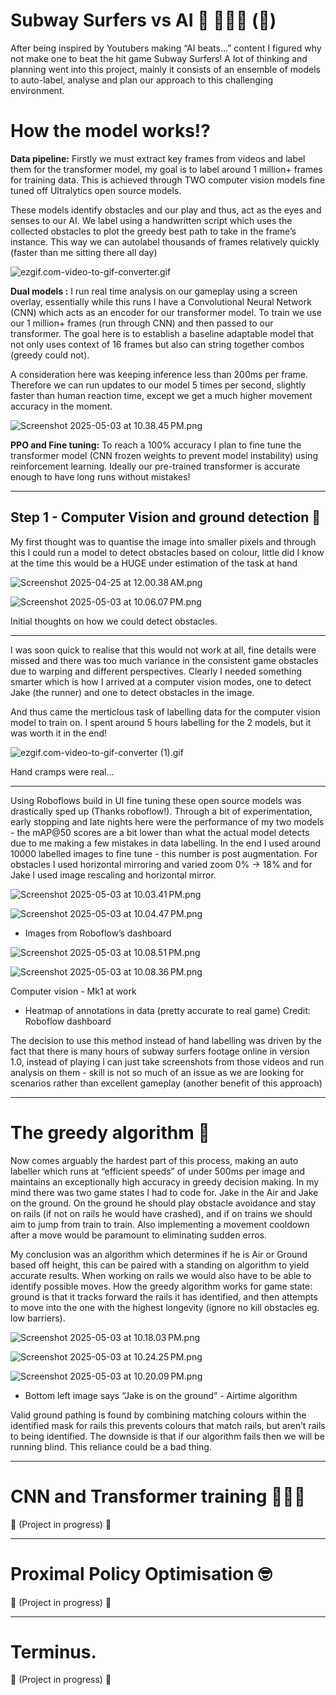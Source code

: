 # Subway Surfers vs AI 🚃 🚃🏃‍♂️ (🚧)

After being inspired by Youtubers making “AI beats…” content I figured why not make one to beat the hit game Subway Surfers! A lot of thinking and planning went into this project, mainly it consists of an ensemble of models to auto-label, analyse and plan our approach to this challenging environment.

# How the model works⁉️

**Data pipeline:** Firstly we must extract key frames from videos and label them for the transformer model, my goal is to label around 1 million+ frames for training data. This is achieved through TWO computer vision models fine tuned off Ultralytics open source models. 

These models identify obstacles and our play and thus, act as the eyes and senses to our AI. We label using a handwritten script which uses the collected obstacles to plot the greedy best path to take in the frame’s instance. This way we can autolabel thousands of frames relatively quickly (faster than me sitting there all day)

![ezgif.com-video-to-gif-converter.gif](Subway%20Surfers%20vs%20AI%20%F0%9F%9A%83%20%F0%9F%9A%83%F0%9F%8F%83%E2%80%8D%E2%99%82%EF%B8%8F%20(%F0%9F%9A%A7)%201e8f8928b50a8029b528df140995e489/ezgif.com-video-to-gif-converter.gif)

**Dual models :**  I run real time analysis on our gameplay using a screen overlay, essentially while this runs I have a Convolutional Neural Network (CNN) which acts as an encoder for our transformer model. To train we use our 1 million+ frames (run through CNN) and then passed to our transformer. The goal here is to establish a baseline adaptable model that not only uses context of 16 frames but also can string together combos (greedy could not). 

A consideration here was keeping inference less than 200ms per frame. Therefore we can run updates to our model 5 times per second, slightly faster than human reaction time, except we get a much higher movement accuracy in the moment. 

![Screenshot 2025-05-03 at 10.38.45 PM.png](Subway%20Surfers%20vs%20AI%20%F0%9F%9A%83%20%F0%9F%9A%83%F0%9F%8F%83%E2%80%8D%E2%99%82%EF%B8%8F%20(%F0%9F%9A%A7)%201e8f8928b50a8029b528df140995e489/Screenshot_2025-05-03_at_10.38.45_PM.png)

**PPO and Fine tuning:** To reach a 100% accuracy I plan to fine tune the transformer model (CNN frozen weights to prevent model instability)  using reinforcement learning. Ideally our pre-trained transformer is accurate enough to have long runs without mistakes! 

---

## Step 1  - Computer Vision and ground detection 👀

My first thought was to quantise the image into smaller pixels and through this I could run a model to detect obstacles based on colour, little did I know at the time this would be a HUGE under estimation of the task at hand

![Screenshot 2025-04-25 at 12.00.38 AM.png](Subway%20Surfers%20vs%20AI%20%F0%9F%9A%83%20%F0%9F%9A%83%F0%9F%8F%83%E2%80%8D%E2%99%82%EF%B8%8F%20(%F0%9F%9A%A7)%201e8f8928b50a8029b528df140995e489/f542a73a-5bdd-44a7-b608-57991c6beb5e.png)

![Screenshot 2025-05-03 at 10.06.07 PM.png](Subway%20Surfers%20vs%20AI%20%F0%9F%9A%83%20%F0%9F%9A%83%F0%9F%8F%83%E2%80%8D%E2%99%82%EF%B8%8F%20(%F0%9F%9A%A7)%201e8f8928b50a8029b528df140995e489/Screenshot_2025-05-03_at_10.06.07_PM.png)

Initial thoughts on how we could detect obstacles. 

---

I was soon quick to realise that this would not work at all, fine details were missed and there was too much variance in the consistent game obstacles due to warping and different perspectives. Clearly I needed something smarter which is how I arrived at a computer vision modes, one to detect Jake (the runner) and one to detect obstacles in the image. 

And thus came the merticlous task of labelling data for the computer vision model to train on. I spent around 5 hours labelling for the 2 models, but it was worth it in the end!

![ezgif.com-video-to-gif-converter (1).gif](Subway%20Surfers%20vs%20AI%20%F0%9F%9A%83%20%F0%9F%9A%83%F0%9F%8F%83%E2%80%8D%E2%99%82%EF%B8%8F%20(%F0%9F%9A%A7)%201e8f8928b50a8029b528df140995e489/ezgif.com-video-to-gif-converter_(1).gif)

Hand cramps were real… 

---

Using Roboflows build in UI fine tuning these open source models was drastically sped up (Thanks roboflow!). Through a bit of experimentation, early stopping and late nights here were the performance of my two models - the mAP@50 scores are a bit lower than what the actual model detects due to me making a few mistakes in data labelling. In the end I used around 10000 labelled images to fine tune - this number is post augmentation. For obstacles I used horizontal mirroring and varied zoom 0% → 18% and for Jake I used image rescaling and horizontal mirror.

![Screenshot 2025-05-03 at 10.03.41 PM.png](Subway%20Surfers%20vs%20AI%20%F0%9F%9A%83%20%F0%9F%9A%83%F0%9F%8F%83%E2%80%8D%E2%99%82%EF%B8%8F%20(%F0%9F%9A%A7)%201e8f8928b50a8029b528df140995e489/Screenshot_2025-05-03_at_10.03.41_PM.png)

![Screenshot 2025-05-03 at 10.04.47 PM.png](Subway%20Surfers%20vs%20AI%20%F0%9F%9A%83%20%F0%9F%9A%83%F0%9F%8F%83%E2%80%8D%E2%99%82%EF%B8%8F%20(%F0%9F%9A%A7)%201e8f8928b50a8029b528df140995e489/Screenshot_2025-05-03_at_10.04.47_PM.png)

- Images from Roboflow’s dashboard

![Screenshot 2025-05-03 at 10.08.51 PM.png](Subway%20Surfers%20vs%20AI%20%F0%9F%9A%83%20%F0%9F%9A%83%F0%9F%8F%83%E2%80%8D%E2%99%82%EF%B8%8F%20(%F0%9F%9A%A7)%201e8f8928b50a8029b528df140995e489/Screenshot_2025-05-03_at_10.08.51_PM.png)

![Screenshot 2025-05-03 at 10.08.36 PM.png](Subway%20Surfers%20vs%20AI%20%F0%9F%9A%83%20%F0%9F%9A%83%F0%9F%8F%83%E2%80%8D%E2%99%82%EF%B8%8F%20(%F0%9F%9A%A7)%201e8f8928b50a8029b528df140995e489/Screenshot_2025-05-03_at_10.08.36_PM.png)

Computer vision - Mk1 at work 

- Heatmap of annotations in data (pretty accurate to real game) Credit: Roboflow dashboard

The decision to use this method instead of hand labelling was driven by the fact that there is many hours of subway surfers footage online in version 1.0, instead of playing I can just take screenshots from those videos and run analysis on them - skill is not so much of an issue as we are looking for scenarios rather than excellent gameplay (another benefit of this approach)

---

# The greedy algorithm  👹

Now comes arguably the hardest part of this process, making an auto labeller which runs at “efficient speeds” of under 500ms per image and maintains an exceptionally high accuracy in greedy decision making. In my mind there was two game states I had to code for. Jake in the Air and Jake on the ground. On the ground he should play obstacle avoidance and stay on rails (if not on rails he would have crashed), and if on trains we should aim to jump from train to train. Also implementing a movement cooldown after a move would be paramount to eliminating sudden erros.

My conclusion was an algorithm which determines if he is Air or Ground based off height, this can be paired with a standing on algorithm to yield accurate results. When working on rails we would also have to be able to identify possible moves. How the greedy algorithm works for game state: ground is that it tracks forward the rails it has identified, and then attempts to move into the one with the highest longevity (ignore no kill obstacles eg.  low barriers). 

![Screenshot 2025-05-03 at 10.18.03 PM.png](Subway%20Surfers%20vs%20AI%20%F0%9F%9A%83%20%F0%9F%9A%83%F0%9F%8F%83%E2%80%8D%E2%99%82%EF%B8%8F%20(%F0%9F%9A%A7)%201e8f8928b50a8029b528df140995e489/Screenshot_2025-05-03_at_10.18.03_PM.png)

![Screenshot 2025-05-03 at 10.24.25 PM.png](Subway%20Surfers%20vs%20AI%20%F0%9F%9A%83%20%F0%9F%9A%83%F0%9F%8F%83%E2%80%8D%E2%99%82%EF%B8%8F%20(%F0%9F%9A%A7)%201e8f8928b50a8029b528df140995e489/Screenshot_2025-05-03_at_10.24.25_PM.png)

![Screenshot 2025-05-03 at 10.20.09 PM.png](Subway%20Surfers%20vs%20AI%20%F0%9F%9A%83%20%F0%9F%9A%83%F0%9F%8F%83%E2%80%8D%E2%99%82%EF%B8%8F%20(%F0%9F%9A%A7)%201e8f8928b50a8029b528df140995e489/Screenshot_2025-05-03_at_10.20.09_PM.png)

- Bottom left image says “Jake is on the ground” - Airtime algorithm

Valid ground pathing is found by combining matching colours within the identified mask for rails this prevents colours that match rails, but aren’t rails to being identified. The downside is that if our algorithm fails then we will be running blind. This reliance could be a bad thing. 

---

# CNN and Transformer training 🚗🔄🤖

🚧 (Project in progress) 🚧

---

# Proximal Policy Optimisation  🤓

🚧 (Project in progress) 🚧

---

# Terminus.

🚧 (Project in progress) 🚧
